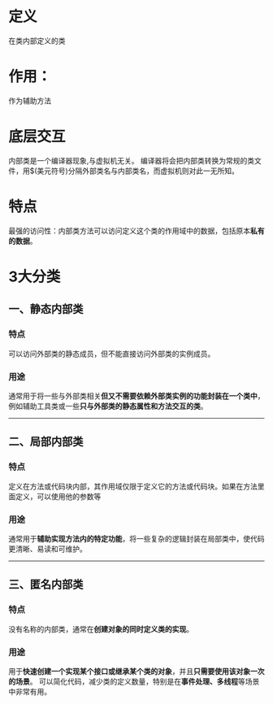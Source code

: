 # 定义
在类内部定义的类

# 作用：
作为辅助方法

# 底层交互
内部类是一个编译器现象,与虚拟机无关。
编译器将会把内部类转换为常规的类文件，用$(美元符号)分隔外部类名与内部类名，而虚拟机则对此一无所知。

# 特点
最强的访问性：内部类方法可以访问定义这个类的作用域中的数据，包括原本**私有的数据**。


# 3大分类
## 一、静态内部类
### 特点
可以访问外部类的静态成员，但不能直接访问外部类的实例成员。
### 用途
通常用于将一些与外部类相关**但又不需要依赖外部类实例的功能封装在一个类中**，例如辅助工具类或一些**只与外部类的静态属性和方法交互的类**。

---

## 二、局部内部类
### 特点
定义在方法或代码块内部，其作用域仅限于定义它的方法或代码块。如果在方法里面定义，可以使用他的参数等
### 用途
通常用于**辅助实现方法内的特定功能**，将一些复杂的逻辑封装在局部类中，使代码更清晰、易读和可维护。

---
## 三、匿名内部类
### 特点
没有名称的内部类，通常在**创建对象的同时定义类的实现**。
### 用途
用于**快速创建一个实现某个接口或继承某个类的对象**，并且**只需要使用该对象一次的场景**。
可以简化代码，减少类的定义数量，特别是在**事件处理、多线程**等场景中非常有用。